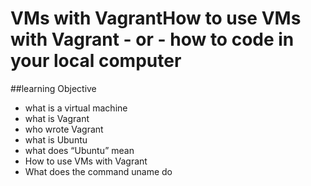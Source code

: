# VMs with VagrantHow to use VMs with Vagrant - or - how to code in your local computer
##learning Objective
* what is a virtual machine
* what is Vagrant
* who wrote Vagrant
* what is Ubuntu
* what does “Ubuntu” mean
* How to use VMs with Vagrant
* What does the command uname do
